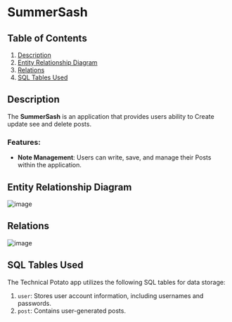 # SummerSash

## Table of Contents
1. [Description](#description)
2. [Entity Relationship Diagram](#entity-relationship-diagram)
3. [Relations](#relations)
4. [SQL Tables Used](#sql-tables-used)

## Description
The **SummerSash** is an application that provides users ability to Create update see and delete posts.

### Features:
- **Note Management**: Users can write, save, and manage their Posts within the application.

## Entity Relationship Diagram
![image](https://github.com/Shashwat27/summerShash/assets/44191906/9ddec30f-c684-4bf8-b686-6d9116145edc)



## Relations
![image](https://github.com/Shashwat27/summerShash/assets/44191906/4f74ef26-c579-4a9e-9ae0-c976a5e27cb3)



## SQL Tables Used
The Technical Potato app utilizes the following SQL tables for data storage:

1. `user`: Stores user account information, including usernames and passwords.
2. `post`: Contains user-generated posts.





